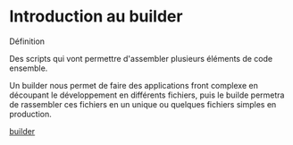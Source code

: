 # Introduction au builder

Définition 

Des scripts qui vont permettre d'assembler plusieurs éléments de code ensemble.

Un builder nous permet de faire des applications front complexe en découpant le développement en différents fichiers, puis le builde permetra de rassembler ces fichiers en un unique ou quelques fichiers simples en production.

[builder](/images/builder.png)
